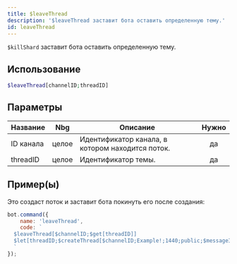 ```yaml
---
title: $leaveThread
description: '$leaveThread заставит бота оставить определенную тему.'
id: leaveThread
---
```


`$killShard` заставит бота оставить определенную тему.

## Использование

```php
$leaveThread[channelID;threadID]
```

## Параметры

| Название  | Nbg   | Описание                                         | Нужно |
| --------- | ----- | ------------------------------------------------ |:-----:|
| ID канала | целое | Идентификатор канала, в котором находится поток. |  да   |
| threadID  | целое | Идентификатор темы.                              |  да   |

## Пример(ы)

Это создаст поток и заставит бота покинуть его после создания:

```javascript
bot.command({
    name: 'leaveThread',
    code: `
  $leaveThread[$channelID;$get[threadID]]
  $let[threadID;$createThread[$channelID;Example!;1440;public;$messageID;true]]
  `
});
```